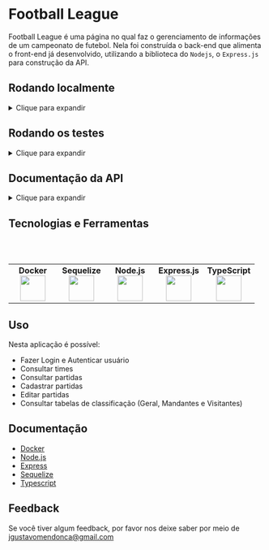
# Football League

Football League é uma página no qual faz o gerenciamento de informações de um campeonato de futebol. Nela foi construída o back-end que alimenta o front-end já desenvolvido, utilizando a biblioteca do `Nodejs`, o `Express.js` para construção da API.

## Rodando localmente
<details>
  <summary>Clique para expandir</summary>
  <br>
Clone o projeto

```bash
  git clone git@github.com:Joaogustavo789/Football-League.git
```

Entre no diretório do projeto

```bash
  cd Football-League

```

Instale as dependências

```bash
  npm install
```
</details>

## Rodando os testes
<details>
  <summary>Clique para expandir</summary>
  <br>
Para rodar os testes, rode o seguinte comando

```bash
  npm test
```
</details>


## Documentação da API
<details>
  <summary>Clique para expandir</summary>

### Login

```http
  POST /login
```
<details>
  <summary>Clique para expandir</summary>
  <br>

#### Formato da requisição

```js
{
  "email": "admin@admin.com",
  "password": "secret_admin"
}
```

#### Resposta esperada

```js
{
  "token": "eyJhbGciOiJIUzI1NiIsInR5cCI6IkpXVCJ9.eyJpZCI6MSwicm9sZSI6ImFkbWluIiwiaWF0IjoxNjU0NTI3MTg5fQ.XS_9AA82iNoiVaASi0NtJpqOQ_gHSHhxrpIdigiT-fc"
}
```

#### Resposta com algum parâmetro errado
 <details>
  <summary>Clique para expandir</summary>
  <br>

- **email vazio**

```js
{ "message": "All fields must be filled" }
```

- **password vazia**

```js
{ "message": "All fields must be filled" }
```

- **email inválido**

```js
 { "message": "Incorrect email or password" }
```

- **password inválida**

```js
{ "message": "Incorrect email or password" }
```
</details>
</details>

### Tipo do usuário

```http
  GET /login/validate
```
<details>
  <summary>Clique para expandir</summary>
  <br>

#### Resposta esperada

```js
{ "role": "admin" }
```

#### Resposta com algum parâmetro errado
<details>
  <summary>Clique para expandir</summary>
  <br>

- **token vazio**

```js
{
  "message": "Token not found"
}
```

- **token inválido**

```js
{
  "message": "Token must be a valid token"
}
```
</details>
</details>

### Retorna todos os times

```http
  GET /teams
```
<details>
  <summary>Clique para expandir</summary>
  <br>

#### Resposta esperada

```js
[
  {
    "id": 1,
    "teamName": "Avaí/Kindermann"
  },
  {
    "id": 2,
    "teamName": "Bahia"
  },
  {
    "id": 3,
    "teamName": "Botafogo"
  }
]
```
</details>
  

### Retorna um time

```http
  GET /teams/:id
```

| Parâmetro   | Tipo       | Descrição                                   |
| :---------- | :--------- | :------------------------------------------ |
| id      | string | Obrigatório. O ID do time que você deseja buscar |

<details>
  <summary>Clique para expandir</summary>
  <br>

#### Resposta esperada

```js
{
  "id": 5,
  "teamName": "Cruzeiro"
}
```
</details>

### Retorna todas as partidas

```http
  GET /matches
```
<details>
  <summary>Clique para expandir</summary>
  <br>

#### Resposta esperada

```js
[
  {
    "id": 40,
    "homeTeam": 12,
    "homeTeamGoals": 4,
    "awayTeam": 8,
    "awayTeamGoals": 1,
    "inProgress": false,
    "home_team": 12,
    "away_team": 8,
    "teamHome": {
      "teamName": "Palmeiras"
    },
    "teamAway": {
      "teamName": "Grêmio"
    }
  },
  {
    "id": 41,
    "homeTeam": 16,
    "homeTeamGoals": 2,
    "awayTeam": 9,
    "awayTeamGoals": 0,
    "inProgress": true,
    "teamHome": {
      "teamName": "São Paulo"
    },
    "teamAway": {
      "teamName": "Internacional"
    }
  },
  {
    "id": 42,
    "homeTeam": 6,
    "homeTeamGoals": 1,
    "awayTeam": 1,
    "awayTeamGoals": 0,
    "inProgress": true,
    "teamHome": {
      "teamName": "Ferroviária"
    },
    "teamAway": {
      "teamName": "Avaí/Kindermann"
    }
  }
]
```
</details>
  
### Retorna partidas em progresso

```http
  GET /matches?inProgress=true
```
<details>
  <summary>Clique para expandir</summary>
  <br>

#### Resposta esperada

```js
[
  {
    "id": 41,
    "homeTeam": 16,
    "homeTeamGoals": 2,
    "awayTeam": 9,
    "awayTeamGoals": 0,
    "inProgress": true,
    "home_team": 16,
    "away_team": 9,
    "teamHome": {
      "teamName": "São Paulo"
    },
    "teamAway": {
      "teamName": "Internacional"
    }
  },
  {
    "id": 42,
    "homeTeam": 6,
    "homeTeamGoals": 1,
    "awayTeam": 1,
    "awayTeamGoals": 0,
    "inProgress": true,
    "home_team": 6,
    "away_team": 1,
    "teamHome": {
      "teamName": "Ferroviária"
    },
    "teamAway": {
      "teamName": "Avaí/Kindermann"
    }
  }
]
```
</details>

### Retorna partidas finalizadas

```http
  GET /matches?inProgress=false
```
<details>
  <summary>Clique para expandir</summary>
  <br>

#### Resposta esperada

```js
[
  {
    "id": 1,
    "homeTeam": 16,
    "homeTeamGoals": 1,
    "awayTeam": 8,
    "awayTeamGoals": 1,
    "inProgress": false,
    "home_team": 16,
    "away_team": 8,
    "teamHome": {
      "teamName": "São Paulo"
    },
    "teamAway": {
      "teamName": "Grêmio"
    }
  },
  {
    "id": 2,
    "homeTeam": 9,
    "homeTeamGoals": 1,
    "awayTeam": 14,
    "awayTeamGoals": 1,
    "inProgress": false,
    "home_team": 9,
    "away_team": 14,
    "teamHome": {
      "teamName": "Internacional"
    },
    "teamAway": {
      "teamName": "Santos"
    }
  }
]
```
</details>

### Cria uma partida em andamento

```http
  POST /matches
```
<details>
  <summary>Clique para expandir</summary>
  <br>

#### Formato da requisição

```js
{
  "homeTeam": 16,
  "awayTeam": 8,
  "homeTeamGoals": 2,
  "awayTeamGoals": 2
}
```

#### Resposta esperada

```js
{
  "id": 1,
  "homeTeam": 16,
  "homeTeamGoals": 2,
  "awayTeam": 8,
  "awayTeamGoals": 2,
  "inProgress": true,
}
```

#### Resposta com algum parâmetro errado
<details>
  <summary>Clique para expandir</summary>
  <br>

- **token vazio**

```js
{
  "message": "Token not found"
}
```

- **token inválido**

```js
{
  "message": "Token must be a valid token"
}
```

- **partida com times iguais**

```js
{ "message": "It is not possible to create a match with two equal teams" }
```

- **partida com time não existente**

```js
{ "message": "There is no team with such id!" }
```
</details>
</details>

### Finaliza a partida

```http
  PATCH /matches/:id/finish
```

| Parâmetro   | Tipo       | Descrição                                   |
| :---------- | :--------- | :------------------------------------------ |
| id      | string | Obrigatório. O ID da partida que você deseja encerrar |

<details>
  <summary>Clique para expandir</summary>
  <br>

#### Resposta esperada

```js
{ "message": "Finished" }
```
</details>

### Atualiza uma partida em andamento

```http
  PATCH /matches/:id
```
| Parâmetro   | Tipo       | Descrição                                   |
| :---------- | :--------- | :------------------------------------------ |
| id      | string | Obrigatório. O ID da partida em andamento que você deseja alterar |

<details>
  <summary>Clique para expandir</summary>
  <br>

#### Formato da requisição

```js
{
  "homeTeamGoals": 3,
  "awayTeamGoals": 1
}
```

#### Resposta esperada

```js
"Matche updated"
```
</details>

### Retorna a classificação geral

```http
  GET /leaderboard
```
<details>
  <summary>Clique para expandir</summary>
  <br>

#### Resposta esperada

```js
[
  {
    "name": "Palmeiras",
    "totalPoints": 13,
    "totalGames": 5,
    "totalVictories": 4,
    "totalDraws": 1,
    "totalLosses": 0,
    "goalsFavor": 17,
    "goalsOwn": 5,
    "goalsBalance": 12,
    "efficiency": "86.67"
  },
  {
    "name": "Corinthians",
    "totalPoints": 12,
    "totalGames": 5,
    "totalVictories": 4,
    "totalDraws": 0,
    "totalLosses": 1,
    "goalsFavor": 12,
    "goalsOwn": 3,
    "goalsBalance": 9,
    "efficiency": "80.00"
  },
  {
    "name": "Santos",
    "totalPoints": 11,
    "totalGames": 5,
    "totalVictories": 3,
    "totalDraws": 2,
    "totalLosses": 0,
    "goalsFavor": 12,
    "goalsOwn": 6,
    "goalsBalance": 6,
    "efficiency": "73.33"
  },
  {
    "name": "Grêmio",
    "totalPoints": 10,
    "totalGames": 5,
    "totalVictories": 3,
    "totalDraws": 1,
    "totalLosses": 1,
    "goalsFavor": 9,
    "goalsOwn": 8,
    "goalsBalance": 1,
    "efficiency": "66.67"
  },
  {
    "name": "Internacional",
    "totalPoints": 10,
    "totalGames": 5,
    "totalVictories": 3,
    "totalDraws": 1,
    "totalLosses": 1,
    "goalsFavor": 7,
    "goalsOwn": 6,
    "goalsBalance": 1,
    "efficiency": "66.67"
  },
  {
    "name": "Real Brasília",
    "totalPoints": 10,
    "totalGames": 5,
    "totalVictories": 3,
    "totalDraws": 1,
    "totalLosses": 1,
    "goalsFavor": 5,
    "goalsOwn": 4,
    "goalsBalance": 1,
    "efficiency": "66.67"
  },
  {
    "name": "São Paulo",
    "totalPoints": 8,
    "totalGames": 5,
    "totalVictories": 2,
    "totalDraws": 2,
    "totalLosses": 1,
    "goalsFavor": 9,
    "goalsOwn": 6,
    "goalsBalance": 3,
    "efficiency": "53.33"
  },
  {
    "name": "Ferroviária",
    "totalPoints": 7,
    "totalGames": 5,
    "totalVictories": 2,
    "totalDraws": 1,
    "totalLosses": 2,
    "goalsFavor": 7,
    "goalsOwn": 7,
    "goalsBalance": 0,
    "efficiency": "46.67"
  },
  {
    "name": "São José-SP",
    "totalPoints": 6,
    "totalGames": 5,
    "totalVictories": 2,
    "totalDraws": 0,
    "totalLosses": 3,
    "goalsFavor": 5,
    "goalsOwn": 6,
    "goalsBalance": -1,
    "efficiency": "40.00"
  },
  {
    "name": "Flamengo",
    "totalPoints": 5,
    "totalGames": 5,
    "totalVictories": 1,
    "totalDraws": 2,
    "totalLosses": 2,
    "goalsFavor": 2,
    "goalsOwn": 5,
    "goalsBalance": -3,
    "efficiency": "33.33"
  },
  {
    "name": "Cruzeiro",
    "totalPoints": 4,
    "totalGames": 5,
    "totalVictories": 1,
    "totalDraws": 1,
    "totalLosses": 3,
    "goalsFavor": 8,
    "goalsOwn": 10,
    "goalsBalance": -2,
    "efficiency": "26.67"
  },
  {
    "name": "Avaí/Kindermann",
    "totalPoints": 4,
    "totalGames": 5,
    "totalVictories": 1,
    "totalDraws": 1,
    "totalLosses": 3,
    "goalsFavor": 4,
    "goalsOwn": 8,
    "goalsBalance": -4,
    "efficiency": "26.67"
  },
  {
    "name": "Botafogo",
    "totalPoints": 4,
    "totalGames": 5,
    "totalVictories": 1,
    "totalDraws": 1,
    "totalLosses": 3,
    "goalsFavor": 3,
    "goalsOwn": 8,
    "goalsBalance": -5,
    "efficiency": "26.67"
  },
  {
    "name": "Bahia",
    "totalPoints": 2,
    "totalGames": 5,
    "totalVictories": 0,
    "totalDraws": 2,
    "totalLosses": 3,
    "goalsFavor": 2,
    "goalsOwn": 6,
    "goalsBalance": -4,
    "efficiency": "13.33"
  },
  {
    "name": "Minas Brasília",
    "totalPoints": 2,
    "totalGames": 5,
    "totalVictories": 0,
    "totalDraws": 2,
    "totalLosses": 3,
    "goalsFavor": 4,
    "goalsOwn": 9,
    "goalsBalance": -5,
    "efficiency": "13.33"
  },
  {
    "name": "Napoli-SC",
    "totalPoints": 2,
    "totalGames": 5,
    "totalVictories": 0,
    "totalDraws": 2,
    "totalLosses": 3,
    "goalsFavor": 3,
    "goalsOwn": 12,
    "goalsBalance": -9,
    "efficiency": "13.33"
  }
]
```
</details>

### Retorna a classificação dos mandantes

```http
  GET /leaderboard/home
```
<details>
  <summary>Clique para expandir</summary>
  <br>

#### Resposta esperada

```js
[
  {
    "name": "Santos",
    "totalPoints": 9,
    "totalGames": 3,
    "totalVictories": 3,
    "totalDraws": 0,
    "totalLosses": 0,
    "goalsFavor": 9,
    "goalsOwn": 3,
    "goalsBalance": 6,
    "efficiency": "100.00"
  },
  {
    "name": "Corinthians",
    "totalPoints": 9,
    "totalGames": 3,
    "totalVictories": 3,
    "totalDraws": 0,
    "totalLosses": 0,
    "goalsFavor": 8,
    "goalsOwn": 2,
    "goalsBalance": 6,
    "efficiency": "100.00"
  },
  {
    "name": "Palmeiras",
    "totalPoints": 7,
    "totalGames": 3,
    "totalVictories": 2,
    "totalDraws": 1,
    "totalLosses": 0,
    "goalsFavor": 10,
    "goalsOwn": 5,
    "goalsBalance": 5,
    "efficiency": "77.78"
  },
  {
    "name": "Grêmio",
    "totalPoints": 6,
    "totalGames": 2,
    "totalVictories": 2,
    "totalDraws": 0,
    "totalLosses": 0,
    "goalsFavor": 4,
    "goalsOwn": 1,
    "goalsBalance": 3,
    "efficiency": "100.00"
  },
  {
    "name": "Real Brasília",
    "totalPoints": 6,
    "totalGames": 2,
    "totalVictories": 2,
    "totalDraws": 0,
    "totalLosses": 0,
    "goalsFavor": 2,
    "goalsOwn": 0,
    "goalsBalance": 2,
    "efficiency": "100.00"
  },
  {
    "name": "São Paulo",
    "totalPoints": 4,
    "totalGames": 2,
    "totalVictories": 1,
    "totalDraws": 1,
    "totalLosses": 0,
    "goalsFavor": 4,
    "goalsOwn": 1,
    "goalsBalance": 3,
    "efficiency": "66.67"
  },
  {
    "name": "Internacional",
    "totalPoints": 4,
    "totalGames": 3,
    "totalVictories": 1,
    "totalDraws": 1,
    "totalLosses": 1,
    "goalsFavor": 4,
    "goalsOwn": 6,
    "goalsBalance": -2,
    "efficiency": "44.44"
  },
  {
    "name": "Botafogo",
    "totalPoints": 4,
    "totalGames": 3,
    "totalVictories": 1,
    "totalDraws": 1,
    "totalLosses": 1,
    "goalsFavor": 2,
    "goalsOwn": 4,
    "goalsBalance": -2,
    "efficiency": "44.44"
  },
  {
    "name": "Ferroviária",
    "totalPoints": 3,
    "totalGames": 2,
    "totalVictories": 1,
    "totalDraws": 0,
    "totalLosses": 1,
    "goalsFavor": 3,
    "goalsOwn": 2,
    "goalsBalance": 1,
    "efficiency": "50.00"
  },
  {
    "name": "Napoli-SC",
    "totalPoints": 2,
    "totalGames": 2,
    "totalVictories": 0,
    "totalDraws": 2,
    "totalLosses": 0,
    "goalsFavor": 2,
    "goalsOwn": 2,
    "goalsBalance": 0,
    "efficiency": "33.33"
  },
  {
    "name": "Cruzeiro",
    "totalPoints": 1,
    "totalGames": 2,
    "totalVictories": 0,
    "totalDraws": 1,
    "totalLosses": 1,
    "goalsFavor": 2,
    "goalsOwn": 3,
    "goalsBalance": -1,
    "efficiency": "16.67"
  },
  {
    "name": "Flamengo",
    "totalPoints": 1,
    "totalGames": 2,
    "totalVictories": 0,
    "totalDraws": 1,
    "totalLosses": 1,
    "goalsFavor": 1,
    "goalsOwn": 2,
    "goalsBalance": -1,
    "efficiency": "16.67"
  },
  {
    "name": "Minas Brasília",
    "totalPoints": 1,
    "totalGames": 3,
    "totalVictories": 0,
    "totalDraws": 1,
    "totalLosses": 2,
    "goalsFavor": 3,
    "goalsOwn": 6,
    "goalsBalance": -3,
    "efficiency": "11.11"
  },
  {
    "name": "Avaí/Kindermann",
    "totalPoints": 1,
    "totalGames": 3,
    "totalVictories": 0,
    "totalDraws": 1,
    "totalLosses": 2,
    "goalsFavor": 3,
    "goalsOwn": 7,
    "goalsBalance": -4,
    "efficiency": "11.11"
  },
  {
    "name": "São José-SP",
    "totalPoints": 0,
    "totalGames": 3,
    "totalVictories": 0,
    "totalDraws": 0,
    "totalLosses": 3,
    "goalsFavor": 2,
    "goalsOwn": 5,
    "goalsBalance": -3,
    "efficiency": "0.00"
  },
  {
    "name": "Bahia",
    "totalPoints": 0,
    "totalGames": 3,
    "totalVictories": 0,
    "totalDraws": 0,
    "totalLosses": 3,
    "goalsFavor": 0,
    "goalsOwn": 4,
    "goalsBalance": -4,
    "efficiency": "0.00"
  }
]
```
</details>

### Retorna a classificação dos visitantes

```http
  GET /leaderboard/away
```
<details>
  <summary>Clique para expandir</summary>
  <br>

#### Resposta esperada

```js
[
  {
    "name": "Palmeiras",
    "totalPoints": 6,
    "totalGames": 2,
    "totalVictories": 2,
    "totalDraws": 0,
    "totalLosses": 0,
    "goalsFavor": 7,
    "goalsOwn": 0,
    "goalsBalance": 7,
    "efficiency": "100.00"
  },
  {
    "name": "Corinthians",
    "totalPoints": 6,
    "totalGames": 3,
    "totalVictories": 2,
    "totalDraws": 0,
    "totalLosses": 1,
    "goalsFavor": 6,
    "goalsOwn": 2,
    "goalsBalance": 4,
    "efficiency": "66.67"
  },
  {
    "name": "Internacional",
    "totalPoints": 6,
    "totalGames": 2,
    "totalVictories": 2,
    "totalDraws": 0,
    "totalLosses": 0,
    "goalsFavor": 3,
    "goalsOwn": 0,
    "goalsBalance": 3,
    "efficiency": "100.00"
  },
  {
    "name": "São José-SP",
    "totalPoints": 6,
    "totalGames": 2,
    "totalVictories": 2,
    "totalDraws": 0,
    "totalLosses": 0,
    "goalsFavor": 3,
    "goalsOwn": 1,
    "goalsBalance": 2,
    "efficiency": "100.00"
  },
  {
    "name": "São Paulo",
    "totalPoints": 4,
    "totalGames": 3,
    "totalVictories": 1,
    "totalDraws": 1,
    "totalLosses": 1,
    "goalsFavor": 5,
    "goalsOwn": 5,
    "goalsBalance": 0,
    "efficiency": "44.44"
  },
  {
    "name": "Ferroviária",
    "totalPoints": 4,
    "totalGames": 3,
    "totalVictories": 1,
    "totalDraws": 1,
    "totalLosses": 1,
    "goalsFavor": 4,
    "goalsOwn": 5,
    "goalsBalance": -1,
    "efficiency": "44.44"
  },
  {
    "name": "Real Brasília",
    "totalPoints": 4,
    "totalGames": 3,
    "totalVictories": 1,
    "totalDraws": 1,
    "totalLosses": 1,
    "goalsFavor": 3,
    "goalsOwn": 4,
    "goalsBalance": -1,
    "efficiency": "44.44"
  },
  {
    "name": "Grêmio",
    "totalPoints": 4,
    "totalGames": 3,
    "totalVictories": 1,
    "totalDraws": 1,
    "totalLosses": 1,
    "goalsFavor": 5,
    "goalsOwn": 7,
    "goalsBalance": -2,
    "efficiency": "44.44"
  },
  {
    "name": "Flamengo",
    "totalPoints": 4,
    "totalGames": 3,
    "totalVictories": 1,
    "totalDraws": 1,
    "totalLosses": 1,
    "goalsFavor": 1,
    "goalsOwn": 3,
    "goalsBalance": -2,
    "efficiency": "44.44"
  },
  {
    "name": "Avaí/Kindermann",
    "totalPoints": 3,
    "totalGames": 2,
    "totalVictories": 1,
    "totalDraws": 0,
    "totalLosses": 1,
    "goalsFavor": 1,
    "goalsOwn": 1,
    "goalsBalance": 0,
    "efficiency": "50.00"
  },
  {
    "name": "Cruzeiro",
    "totalPoints": 3,
    "totalGames": 3,
    "totalVictories": 1,
    "totalDraws": 0,
    "totalLosses": 2,
    "goalsFavor": 6,
    "goalsOwn": 7,
    "goalsBalance": -1,
    "efficiency": "33.33"
  },
  {
    "name": "Santos",
    "totalPoints": 2,
    "totalGames": 2,
    "totalVictories": 0,
    "totalDraws": 2,
    "totalLosses": 0,
    "goalsFavor": 3,
    "goalsOwn": 3,
    "goalsBalance": 0,
    "efficiency": "33.33"
  },
  {
    "name": "Bahia",
    "totalPoints": 2,
    "totalGames": 2,
    "totalVictories": 0,
    "totalDraws": 2,
    "totalLosses": 0,
    "goalsFavor": 2,
    "goalsOwn": 2,
    "goalsBalance": 0,
    "efficiency": "33.33"
  },
  {
    "name": "Minas Brasília",
    "totalPoints": 1,
    "totalGames": 2,
    "totalVictories": 0,
    "totalDraws": 1,
    "totalLosses": 1,
    "goalsFavor": 1,
    "goalsOwn": 3,
    "goalsBalance": -2,
    "efficiency": "16.67"
  },
  {
    "name": "Botafogo",
    "totalPoints": 0,
    "totalGames": 2,
    "totalVictories": 0,
    "totalDraws": 0,
    "totalLosses": 2,
    "goalsFavor": 1,
    "goalsOwn": 4,
    "goalsBalance": -3,
    "efficiency": "0.00"
  },
  {
    "name": "Napoli-SC",
    "totalPoints": 0,
    "totalGames": 3,
    "totalVictories": 0,
    "totalDraws": 0,
    "totalLosses": 3,
    "goalsFavor": 1,
    "goalsOwn": 10,
    "goalsBalance": -9,
    "efficiency": "0.00"
  }
]
```
</details>
</details>

## Tecnologias e Ferramentas

<br>
<br>
<table width="320px" align="center">
  <tbody>
    <tr valign="top">
      <td width="80px" align="center">
        <span><strong>Docker</strong></span>
        <img height="50" src="https://cdn.jsdelivr.net/gh/devicons/devicon/icons/docker/docker-plain-wordmark.svg" />
      </td>
        <td width="80px" align="center">
        <span><strong>Sequelize</strong></span><br>
        <img height="50" src="https://cdn.jsdelivr.net/gh/devicons/devicon/icons/sequelize/sequelize-original.svg" />
      </td>
      <td width="80px" align="center">
        <span><strong>Node.js</strong></span><br>
          <img height="50" src="https://cdn.jsdelivr.net/gh/devicons/devicon/icons/nodejs/nodejs-original.svg" />
      </td>
      <td width="80px" align="center">
        <span><strong>Express.js</strong></span><br>
          <img height="50" src="https://cdn.jsdelivr.net/gh/devicons/devicon/icons/express/express-original.svg" />
      </td>
      <td width="80px" align="center">
        <span><strong>TypeScript</strong></span><br>
          <img height="50" src="https://cdn.jsdelivr.net/gh/devicons/devicon/icons/typescript/typescript-original.svg" />
      </td>
    </tr>
  </tbody>
</table>

## Uso
  Nesta aplicação é possível:
- Fazer Login e Autenticar usuário
- Consultar times
- Consultar partidas
- Cadastrar partidas
- Editar partidas
- Consultar tabelas de classificação (Geral, Mandantes e Visitantes)

## Documentação

- [Docker](https://docs.docker.com/)
- [Node.js](https://nodejs.org/en/)
- [Express](https://expressjs.com/pt-br/)
- [Sequelize](https://sequelize.org/)
- [Typescript](https://www.typescriptlang.org/)

## Feedback

Se você tiver algum feedback, por favor nos deixe saber por meio de jgustavomendonca@gmail.com
